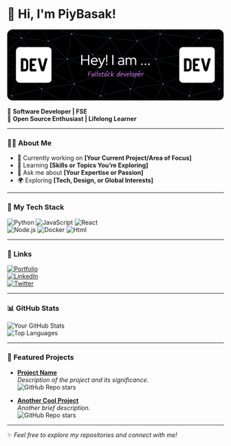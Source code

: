 # 👋 Hi, I'm PiyBasak!

![Profile Banner](./github-header-image.png)<!-- Optional: Add your custom banner -->

🎯 **Software Developer | FSE**  
🌟 **Open Source Enthusiast | Lifelong Learner**

---

### 👨‍💻 **About Me**
- 🔭 Currently working on **[Your Current Project/Area of Focus]**  
- 🌱 Learning **[Skills or Topics You’re Exploring]**  
- 💬 Ask me about **[Your Expertise or Passion]**  
- 🌍 Exploring **[Tech, Design, or Global Interests]**  

---

### 💼 **My Tech Stack**
![Python](https://img.shields.io/badge/Python-3776AB?style=for-the-badge&logo=python&logoColor=white)
![JavaScript](https://img.shields.io/badge/JavaScript-F7DF1E?style=for-the-badge&logo=javascript&logoColor=black)
![React](https://img.shields.io/badge/React-20232A?style=for-the-badge&logo=react&logoColor=61DAFB)  
![Node.js](https://img.shields.io/badge/Node.js-339933?style=for-the-badge&logo=nodedotjs&logoColor=white)
![Docker](https://img.shields.io/badge/Docker-2496ED?style=for-the-badge&logo=docker&logoColor=white)
![Html](https://img.shields.io/badge/Html-2496ED?style=for-the-badge&logo=docker&logoColor=white)

---

### 🔗 **Links**
[![Portfolio](https://img.shields.io/badge/Portfolio-24292F?style=for-the-badge&logo=github&logoColor=white)](https://yourportfolio.com)  
[![LinkedIn](https://img.shields.io/badge/LinkedIn-0A66C2?style=for-the-badge&logo=linkedin&logoColor=white)](https://linkedin.com/in/yourprofile)  
[![Twitter](https://img.shields.io/badge/Twitter-1DA1F2?style=for-the-badge&logo=twitter&logoColor=white)](https://twitter.com/yourprofile)

---

### 📊 **GitHub Stats**
![Your GitHub Stats](https://github-readme-stats.vercel.app/api?username=YourUsername&show_icons=true&theme=radical)  
![Top Languages](https://github-readme-stats.vercel.app/api/top-langs/?username=YourUsername&layout=compact&theme=radical)

---

### 🌟 **Featured Projects**
- [**Project Name**](https://github.com/YourUsername/ProjectRepo)  
  _Description of the project and its significance._  
  ![GitHub Repo stars](https://img.shields.io/github/stars/YourUsername/ProjectRepo?style=social)  

- [**Another Cool Project**](https://github.com/YourUsername/AnotherProject)  
  _Another brief description._  
  ![GitHub Repo stars](https://img.shields.io/github/stars/YourUsername/AnotherProject?style=social)

---

✨ _Feel free to explore my repositories and connect with me!_  
